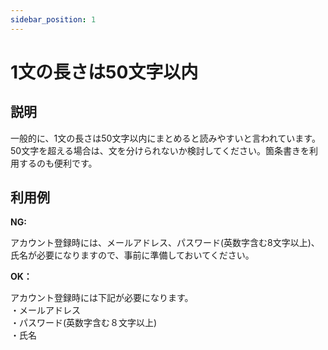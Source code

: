 ```yaml
---
sidebar_position: 1
---
```


# 1文の長さは50文字以内
## 説明
一般的に、1文の長さは50文字以内にまとめると読みやすいと言われています。
50文字を超える場合は、文を分けられないか検討してください。箇条書きを利用するのも便利です。

## 利用例

**NG:**

アカウント登録時には、メールアドレス、パスワード(英数字含む8文字以上)、氏名が必要になりますので、事前に準備しておいてください。

**OK：**

アカウント登録時には下記が必要になります。  
・メールアドレス  
・パスワード(英数字含む８文字以上)  
・氏名  